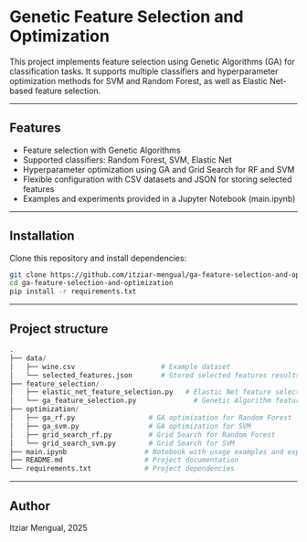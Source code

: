 # Genetic Feature Selection and Optimization

This project implements feature selection using Genetic Algorithms (GA) for classification tasks. It supports multiple classifiers and hyperparameter optimization methods for SVM and Random Forest, as well as Elastic Net-based feature selection.

---

## Features

- Feature selection with Genetic Algorithms
- Supported classifiers: Random Forest, SVM, Elastic Net
- Hyperparameter optimization using GA and Grid Search for RF and SVM
- Flexible configuration with CSV datasets and JSON for storing selected features
- Examples and experiments provided in a Jupyter Notebook (main.ipynb)

---

## Installation

Clone this repository and install dependencies:

```bash
git clone https://github.com/itziar-mengual/ga-feature-selection-and-optimization.git
cd ga-feature-selection-and-optimization
pip install -r requirements.txt

```

---

## Project structure

```python
.
├── data/
│   ├── wine.csv                     # Example dataset
│   └── selected_features.json       # Stored selected features results
├── feature_selection/
│   ├── elastic_net_feature_selection.py   # Elastic Net feature selection
│   └── ga_feature_selection.py              # Genetic Algorithm feature selection
├── optimization/
│   ├── ga_rf.py                  # GA optimization for Random Forest
│   ├── ga_svm.py                 # GA optimization for SVM
│   ├── grid_search_rf.py         # Grid Search for Random Forest
│   └── grid_search_svm.py        # Grid Search for SVM
├── main.ipynb                   # Notebook with usage examples and experiments
├── README.md                    # Project documentation
└── requirements.txt             # Project dependencies

```

---

## Author

Itziar Mengual, 2025
